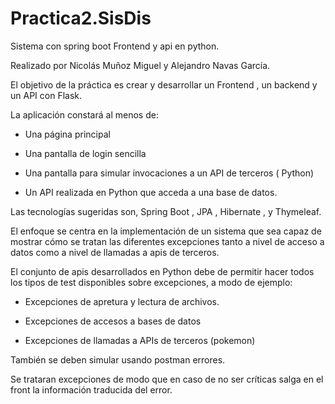 # Practica2.SisDis
Sistema con spring boot Frontend y api en python.

Realizado por Nicolás Muñoz Miguel y Alejandro Navas García.

El objetivo de la práctica es crear y desarrollar un Frontend , un backend  y un API con Flask.

La aplicación constará al menos de:

- Una página principal

- Una pantalla de  login sencilla

- Una pantalla para simular invocaciones a un API de terceros ( Python)

- Un API realizada en Python que acceda a una base de datos.

Las tecnologías sugeridas son, Spring Boot , JPA , Hibernate , y Thymeleaf.

El enfoque se centra en la implementación de un sistema que sea capaz de mostrar cómo se tratan las diferentes excepciones tanto a nivel de acceso a datos como a nivel de llamadas a apis de terceros.

El conjunto de apis desarrollados en Python debe de permitir hacer todos los tipos de test disponibles sobre excepciones, a modo de ejemplo:

- Excepciones de apretura y lectura de  archivos.

- Excepciones de accesos a bases de datos

- Excepciones de llamadas a APIs de terceros (pokemon)

También se deben simular usando postman errores.

Se trataran excepciones de modo que en caso de no ser críticas salga en el front la información traducida del error.

